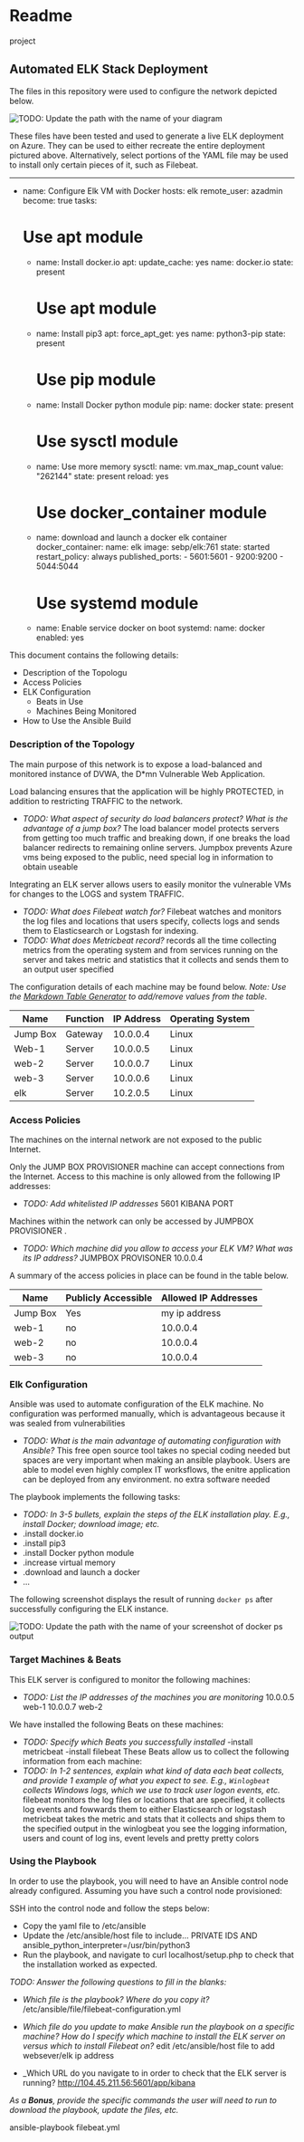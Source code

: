 # Readme
project 
## Automated ELK Stack Deployment

The files in this repository were used to configure the network depicted below.

![TODO: Update the path with the name of your diagram](Images/diagram_filename.png)

These files have been tested and used to generate a live ELK deployment on Azure. They can be used to either recreate the entire deployment pictured above. Alternatively, select portions of the YAML file may be used to install only certain pieces of it, such as Filebeat.

  ---
- name: Configure Elk VM with Docker
  hosts: elk
  remote_user: azadmin
  become: true
  tasks:
    # Use apt module
    - name: Install docker.io
      apt:
        update_cache: yes
        name: docker.io
        state: present
      # Use apt module
    - name: Install pip3
      apt:
        force_apt_get: yes
        name: python3-pip
        state: present
      # Use pip module
    - name: Install Docker python module
      pip:
        name: docker
        state: present
      # Use sysctl module
    - name: Use more memory
      sysctl:
        name: vm.max_map_count
        value: "262144"
        state: present
        reload: yes
      # Use docker_container module
    - name: download and launch a docker elk container
      docker_container:
        name: elk
        image: sebp/elk:761
        state: started
        restart_policy: always
        published_ports:
          - 5601:5601
          - 9200:9200
          - 5044:5044
      # Use systemd module
    - name: Enable service docker on boot
      systemd:
        name: docker
        enabled: yes

This document contains the following details:
- Description of the Topologu
- Access Policies
- ELK Configuration
  - Beats in Use
  - Machines Being Monitored
- How to Use the Ansible Build


### Description of the Topology

The main purpose of this network is to expose a load-balanced and monitored instance of DVWA, the D*mn Vulnerable Web Application.

Load balancing ensures that the application will be highly PROTECTED, in addition to restricting TRAFFIC to the network.
- _TODO: What aspect of security do load balancers protect? What is the advantage of a jump box?_ The load balancer model protects servers from getting too much traffic and breaking down, if one breaks the load balancer redirects to remaining online servers.
Jumpbox prevents Azure vms being exposed to the public, need special log in information to obtain useable

Integrating an ELK server allows users to easily monitor the vulnerable VMs for changes to the LOGS and system TRAFFIC.
- _TODO: What does Filebeat watch for?_
Filebeat watches and monitors the log files and locations that users specify, collects logs and sends them to Elasticsearch or Logstash for indexing.
- _TODO: What does Metricbeat record?_
records all the time collecting metrics from the operating system and from services running on the server and takes metric and statistics that it collects and sends them to an output user specified

The configuration details of each machine may be found below.
_Note: Use the [Markdown Table Generator](http://www.tablesgenerator.com/markdown_tables) to add/remove values from the table_.

| Name     | Function | IP Address | Operating System |
|----------|----------|------------|------------------|
| Jump Box | Gateway  | 10.0.0.4   | Linux            |
| Web-1    | Server   | 10.0.0.5   | Linux            |
| web-2    | Server   | 10.0.0.7   | Linux            |
| web-3    | Server   | 10.0.0.6  | Linux            |
| elk      | Server   | 10.2.0.5   | Linux            |
### Access Policies

The machines on the internal network are not exposed to the public Internet. 

Only the JUMP BOX PROVISIONER machine can accept connections from the Internet. Access to this machine is only allowed from the following IP addresses:
- _TODO: Add whitelisted IP addresses_
5601 KIBANA PORT


Machines within the network can only be accessed by JUMPBOX PROVISIONER .
- _TODO: Which machine did you allow to access your ELK VM? What was its IP address?_
JUMPBOX PROVISONER
10.0.0.4

A summary of the access policies in place can be found in the table below.

| Name     | Publicly Accessible | Allowed IP Addresses |
|----------|---------------------|----------------------|
| Jump Box | Yes              | my ip address           |
| web-1    | no               |   10.0.0.4              |
| web-2    | no               |   10.0.0.4              |
| web-3    | no               |   10.0.0.4              |
### Elk Configuration

Ansible was used to automate configuration of the ELK machine. No configuration was performed manually, which is advantageous because it was sealed from vulnerabilities 
- _TODO: What is the main advantage of automating configuration with Ansible?_
This free open source tool takes no special coding needed but spaces are very important when making an ansible playbook. Users are able to model even highly complex IT worksflows, the enitre application can be deployed from any environment. no extra software needed


The playbook implements the following tasks:
- _TODO: In 3-5 bullets, explain the steps of the ELK installation play. E.g., install Docker; download image; etc._
- .install docker.io
- .install pip3
- .install Docker python module
- .increase virtual memory 
- .download and launch a docker
- ...

The following screenshot displays the result of running `docker ps` after successfully configuring the ELK instance.

![TODO: Update the path with the name of your screenshot of docker ps output](Images/docker_ps_output.png)

### Target Machines & Beats
This ELK server is configured to monitor the following machines:
- _TODO: List the IP addresses of the machines you are monitoring_
10.0.0.5 web-1
10.0.0.7 web-2 

We have installed the following Beats on these machines:
- _TODO: Specify which Beats you successfully installed_
-install metricbeat
-install filebeat
These Beats allow us to collect the following information from each machine:
- _TODO: In 1-2 sentences, explain what kind of data each beat collects, and provide 1 example of what you expect to see. E.g., `Winlogbeat` collects Windows logs, which we use to track user logon events, etc._
filebeat monitors the log files or locations that are specified, it collects log events and fowwards them to either Elasticsearch or logstash 
metricbeat takes the metric and stats that it collects and ships them to the specified output
in the winlogbeat you see the logging information, users and count of log ins, event levels and pretty pretty colors



### Using the Playbook
In order to use the playbook, you will need to have an Ansible control node already configured. Assuming you have such a control node provisioned: 

SSH into the control node and follow the steps below:
- Copy the yaml file to /etc/ansible
- Update the /etc/ansible/host file to include... PRIVATE IDS AND ansible_python_interpreter=/usr/bin/python3
- Run the playbook, and navigate to curl localhost/setup.php to check that the installation worked as expected.

_TODO: Answer the following questions to fill in the blanks:_
- _Which file is the playbook? Where do you copy it?_
/etc/ansible/file/filebeat-configuration.yml

- _Which file do you update to make Ansible run the playbook on a specific machine? How do I specify which machine to install the ELK server on versus which to install Filebeat on?_
edit /etc/ansible/host file to add websever/elk ip address



- _Which URL do you navigate to in order to check that the ELK server is running?
http://104.45.211.56:5601/app/kibana

_As a **Bonus**, provide the specific commands the user will need to run to download the playbook, update the files, etc._

ansible-playbook filebeat.yml
